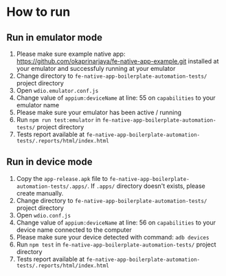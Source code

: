 # How to run

## Run in emulator mode

1. Please make sure example native app: https://github.com/okaprinarjaya/fe-native-app-example.git installed at your emulator and successfuly running at your emulator
2. Change directory to `fe-native-app-boilerplate-automation-tests/` project directory
3. Open `wdio.emulator.conf.js`
4. Change value of `appium:deviceName` at line: 55 on `capabilities` to your emulator name
5. Please make sure your emulator has been active / running
6. Run `npm run test:emulator` in `fe-native-app-boilerplate-automation-tests/` project directory
7. Tests report available at `fe-native-app-boilerplate-automation-tests/.reports/html/index.html`

## Run in device mode

1. Copy the `app-release.apk` file to `fe-native-app-boilerplate-automation-tests/.apps/`. If `.apps/` directory doesn't exists, please create manually.
2. Change directory to `fe-native-app-boilerplate-automation-tests/` project directory
3. Open `wdio.conf.js`
4. Change value of `appium:deviceName` at line: 56 on `capabilities` to your device name connected to the computer
5. Please make sure your device detected with command: `adb devices`
6. Run `npm test` in `fe-native-app-boilerplate-automation-tests/` project directory
7. Tests report available at `fe-native-app-boilerplate-automation-tests/.reports/html/index.html`
